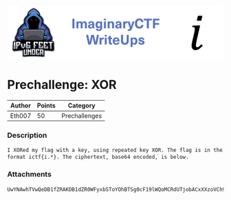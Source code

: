 ![ImaginaryCTF](../../banner.png)

# Prechallenge: XOR

|Author|Points|Category|
|---|---|---|
|Eth007|50|Prechallenges|

### Description

```
I XORed my flag with a key, using repeated key XOR. The flag is in the format ictf{i.*}. The ciphertext, base64 encoded, is below.	
```

### Attachments

```
UwYNAwhTVwQeDB1fZRAKDB1dZR0WFyxbSToYOhBTSg0cF19lWQoMCRdUTjobACxXXzoVCh9lDlJMB0QPWwME
```